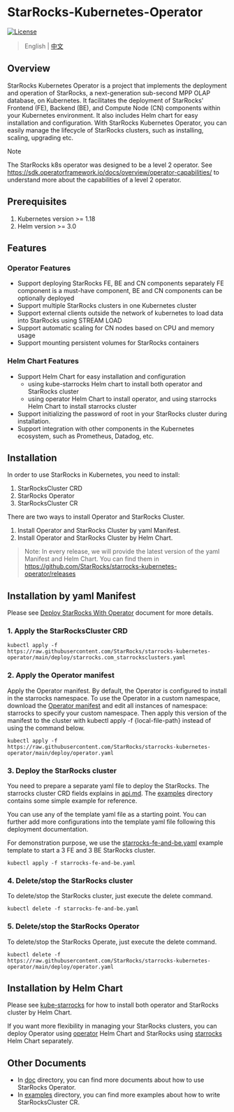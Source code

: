 # StarRocks-Kubernetes-Operator

[![License](https://img.shields.io/badge/License-Apache%202.0-blue.svg)](https://opensource.org/licenses/Apache-2.0)

> English | [中文](README_ZH-CN.md)

## Overview

StarRocks Kubernetes Operator is a project that implements the deployment and operation of StarRocks, a next-generation
sub-second MPP OLAP database, on Kubernetes. It facilitates the deployment of StarRocks' Frontend (FE), Backend (BE),
and Compute Node (CN) components within your Kubernetes environment. It also includes Helm chart for easy installation
and configuration. With StarRocks Kubernetes Operator, you can easily manage the lifecycle of StarRocks clusters, such
as installing, scaling, upgrading etc.

> [!NOTE]  
> The StarRocks k8s operator was designed to be a level 2 operator.   See https://sdk.operatorframework.io/docs/overview/operator-capabilities/ to understand more about the capabilities of a level 2 operator. 

## Prerequisites

1. Kubernetes version >= 1.18
2. Helm version >= 3.0

## Features

### Operator Features

- Support deploying StarRocks FE, BE and CN components separately
  FE component is a must-have component, BE and CN components can be optionally deployed
- Support multiple StarRocks clusters in one Kubernetes cluster
- Support external clients outside the network of kubernetes to load data into StarRocks using STREAM LOAD
- Support automatic scaling for CN nodes based on CPU and memory usage
- Support mounting persistent volumes for StarRocks containers

### Helm Chart Features

- Support Helm Chart for easy installation and configuration
    - using kube-starrocks Helm chart to install both operator and StarRocks cluster
    - using operator Helm Chart to install operator, and using starrocks Helm Chart to install starrocks cluster
- Support initializing the password of root in your StarRocks cluster during installation.
- Support integration with other components in the Kubernetes ecosystem, such as Prometheus, Datadog, etc.

## Installation

In order to use StarRocks in Kubernetes, you need to install:

1. StarRocksCluster CRD
2. StarRocks Operator
3. StarRocksCluster CR

There are two ways to install Operator and StarRocks Cluster.

1. Install Operator and StarRocks Cluster by yaml Manifest.
2. Install Operator and StarRocks Cluster by Helm Chart.

> Note: In every release, we will provide the latest version of the yaml Manifest and Helm Chart. You can find them
> in https://github.com/StarRocks/starrocks-kubernetes-operator/releases

## Installation by yaml Manifest

Please see [Deploy StarRocks With Operator](./doc/deploy_starrocks_with_operator_howto.md) document for more details.

### 1. Apply the StarRocksCluster CRD

```console
kubectl apply -f https://raw.githubusercontent.com/StarRocks/starrocks-kubernetes-operator/main/deploy/starrocks.com_starrocksclusters.yaml
```

### 2. Apply the Operator manifest

Apply the Operator manifest. By default, the Operator is configured to install in the starrocks namespace. To use the
Operator in a custom namespace, download
the [Operator manifest](https://raw.githubusercontent.com/StarRocks/starrocks-kubernetes-operator/main/deploy/operator.yaml)
and edit all instances of namespace: starrocks to specify your custom namespace.
Then apply this version of the manifest to the cluster with kubectl apply -f {local-file-path} instead of using the
command below.

```console
kubectl apply -f https://raw.githubusercontent.com/StarRocks/starrocks-kubernetes-operator/main/deploy/operator.yaml
```

### 3. Deploy the StarRocks cluster

You need to prepare a separate yaml file to deploy the StarRocks. The starrocks cluster CRD fields explains
in [api.md](./doc/api.md). The [examples](./examples/starrocks) directory contains some simple example for reference.

You can use any of the template yaml file as a starting point. You can further add more configurations into the template
yaml file following this deployment documentation.

For demonstration purpose, we use the [starrocks-fe-and-be.yaml](./examples/starrocks/starrocks-fe-and-be.yaml) example
template to start a 3 FE and 3 BE StarRocks cluster.

```console
kubectl apply -f starrocks-fe-and-be.yaml
```

### 4. Delete/stop the StarRocks cluster

To delete/stop the StarRocks cluster, just execute the delete command.

```console
kubectl delete -f starrocks-fe-and-be.yaml
```

### 5. Delete/stop the StarRocks Operator

To delete/stop the StarRocks Operate, just execute the delete command.

```console
kubectl delete -f https://raw.githubusercontent.com/StarRocks/starrocks-kubernetes-operator/main/deploy/operator.yaml
```

## Installation by Helm Chart

Please see [kube-starrocks](./helm-charts/charts/kube-starrocks/README.md) for how to install both operator and
StarRocks cluster by Helm Chart.

If you want more flexibility in managing your StarRocks clusters, you can deploy Operator
using [operator](./helm-charts/charts/kube-starrocks/charts/operator) Helm Chart and StarRocks
using [starrocks](./helm-charts/charts/kube-starrocks/charts/starrocks) Helm Chart separately.

## Other Documents

- In [doc](./doc) directory, you can find more documents about how to use StarRocks Operator.
- In [examples](./examples/starrocks) directory, you can find more examples about how to write StarRocksCluster CR.
